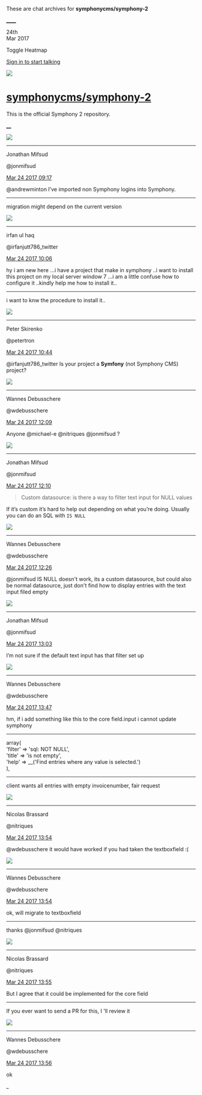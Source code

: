These are chat archives for **symphonycms/symphony-2**

[__](/symphonycms/symphony-2/archives/2017/03/25)[__](/symphonycms/symphony-2/archives/2017/03/23)

24th  
Mar 2017

Toggle Heatmap

[Sign in to start talking](/login?action=login&button=archive-login)

![](https://avatars-02.gitter.im/group/iv/3/57542c45c43b8c601977197e?s=48)

#  [symphonycms/symphony-2](/symphonycms/symphony-2)

This is the official Symphony 2 repository.

[ __](/orgs/symphonycms/rooms "More symphonycms rooms")

![](https://avatars1.githubusercontent.com/u/859775?v=4&s=30)

____

Jonathan Mifsud

@jonmifsud

[Mar 24 2017
09:17](https://gitter.im/symphonycms/symphony-2?at=58d4e4378fa16339540fae2c)

@andrewminton I’ve imported non Symphony logins into Symphony.

____

migration might depend on the current version

![](https://pbs.twimg.com/profile_images/643383153210470400/jU0peIL6_bigger.jpg)

____

irfan ul haq

@irfanjutt786_twitter

[Mar 24 2017
10:06](https://gitter.im/symphonycms/symphony-2?at=58d4efb3caf143ab66574177)

hy i am new here ...i have a project that make in symphony ..i want to install
this project on my local server window 7 ...i am a little confuse how to
configure it ..kindly help me how to install it..

____

i want to knw the procedure to install it..

![](https://avatars1.githubusercontent.com/u/3197654?v=4&s=30)

____

Peter Skirenko

@petertron

[Mar 24 2017
10:44](https://gitter.im/symphonycms/symphony-2?at=58d4f8a1cbc40f02638be6f2)

@irfanjutt786_twitter Is your project a **Symfony** (not Symphony CMS)
project?

![](https://avatars1.githubusercontent.com/u/4136426?v=4&s=30)

____

Wannes Debusschere

@wdebusschere

[Mar 24 2017
12:09](https://gitter.im/symphonycms/symphony-2?at=58d50c7c5231ebb865afb8ec)

Anyone @michael-e @nitriques @jonmifsud ?

![](https://avatars1.githubusercontent.com/u/859775?v=4&s=30)

____

Jonathan Mifsud

@jonmifsud

[Mar 24 2017
12:10](https://gitter.im/symphonycms/symphony-2?at=58d50cbb685a04fd0e9d1ca9)

> Custom datasource: is there a way to filter text input for NULL values

If it’s custom it’s hard to help out depending on what you’re doing. Usually
you can do an SQL with `IS NULL`

![](https://avatars1.githubusercontent.com/u/4136426?v=4&s=30)

____

Wannes Debusschere

@wdebusschere

[Mar 24 2017
12:26](https://gitter.im/symphonycms/symphony-2?at=58d5105fd660bdf528c641cb)

@jonmifsud IS NULL doesn't work, its a custom datasource, but could also be
normal datasource, just don't find how to display entries with the text input
filed empty

![](https://avatars1.githubusercontent.com/u/859775?v=4&s=30)

____

Jonathan Mifsud

@jonmifsud

[Mar 24 2017
13:03](https://gitter.im/symphonycms/symphony-2?at=58d5190e685a04fd0e9d525c)

I’m not sure if the default text input has that filter set up

![](https://avatars1.githubusercontent.com/u/4136426?v=4&s=30)

____

Wannes Debusschere

@wdebusschere

[Mar 24 2017
13:47](https://gitter.im/symphonycms/symphony-2?at=58d523571382fc2b5929f78f)

hm, if i add something like this to the core field.input i cannot update
symphony

____

array(  
'filter' => 'sql: NOT NULL',  
'title' => 'is not empty',  
'help' => __('Find entries where any value is selected.')  
),

____

client wants all entries with empty invoicenumber, fair request

![](https://avatars1.githubusercontent.com/u/771169?v=4&s=30)

____

Nicolas Brassard

@nitriques

[Mar 24 2017
13:54](https://gitter.im/symphonycms/symphony-2?at=58d5251c685a04fd0e9d8f82)

@wdebusschere it would have worked if you had taken the textboxfield :(

![](https://avatars1.githubusercontent.com/u/4136426?v=4&s=30)

____

Wannes Debusschere

@wdebusschere

[Mar 24 2017
13:54](https://gitter.im/symphonycms/symphony-2?at=58d52532155e992759b40fd6)

ok, will migrate to textboxfield

____

thanks  @jonmifsud @nitriques

![](https://avatars1.githubusercontent.com/u/771169?v=4&s=30)

____

Nicolas Brassard

@nitriques

[Mar 24 2017
13:55](https://gitter.im/symphonycms/symphony-2?at=58d5255e5231ebb865b03716)

But I agree that it could be implemented for the core field

____

If you ever want to send a PR for this, I 'll review it

![](https://avatars1.githubusercontent.com/u/4136426?v=4&s=30)

____

Wannes Debusschere

@wdebusschere

[Mar 24 2017
13:56](https://gitter.im/symphonycms/symphony-2?at=58d52571f91f99f40e6c385d)

ok

_

